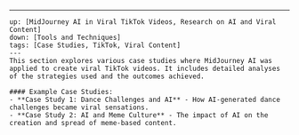 ---
    up: [MidJourney AI in Viral TikTok Videos, Research on AI and Viral Content]
    down: [Tools and Techniques]
    tags: [Case Studies, TikTok, Viral Content]
    ---
    This section explores various case studies where MidJourney AI was applied to create viral TikTok videos. It includes detailed analyses of the strategies used and the outcomes achieved.

    #### Example Case Studies:
    - **Case Study 1: Dance Challenges and AI** - How AI-generated dance challenges became viral sensations.
    - **Case Study 2: AI and Meme Culture** - The impact of AI on the creation and spread of meme-based content.